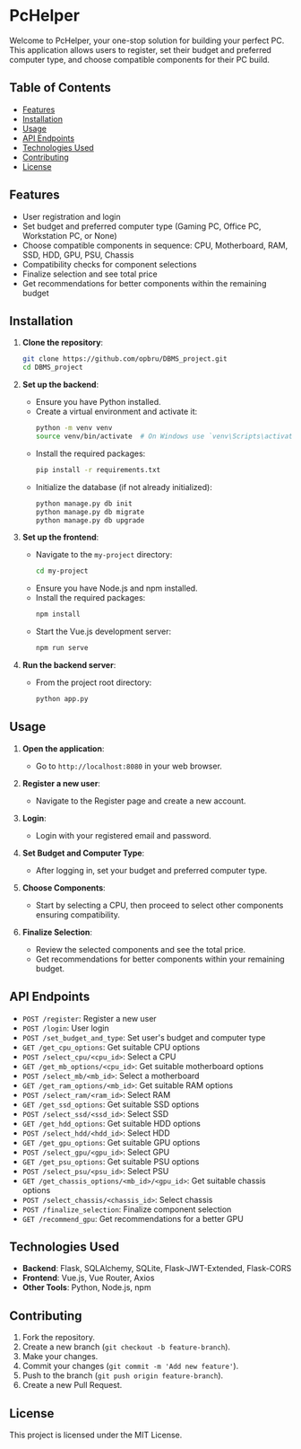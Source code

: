 # PcHelper

Welcome to PcHelper, your one-stop solution for building your perfect PC. This application allows users to register, set their budget and preferred computer type, and choose compatible components for their PC build.

## Table of Contents

- [Features](#features)
- [Installation](#installation)
- [Usage](#usage)
- [API Endpoints](#api-endpoints)
- [Technologies Used](#technologies-used)
- [Contributing](#contributing)
- [License](#license)

## Features

- User registration and login
- Set budget and preferred computer type (Gaming PC, Office PC, Workstation PC, or None)
- Choose compatible components in sequence: CPU, Motherboard, RAM, SSD, HDD, GPU, PSU, Chassis
- Compatibility checks for component selections
- Finalize selection and see total price
- Get recommendations for better components within the remaining budget

## Installation

1. **Clone the repository**:
    ```sh
    git clone https://github.com/opbru/DBMS_project.git
    cd DBMS_project
    ```

2. **Set up the backend**:
    - Ensure you have Python installed.
    - Create a virtual environment and activate it:
      ```sh
      python -m venv venv
      source venv/bin/activate  # On Windows use `venv\Scripts\activate`
      ```
    - Install the required packages:
      ```sh
      pip install -r requirements.txt
      ```
    - Initialize the database (if not already initialized):
      ```sh
      python manage.py db init
      python manage.py db migrate
      python manage.py db upgrade
      ```

3. **Set up the frontend**:
    - Navigate to the `my-project` directory:
      ```sh
      cd my-project
      ```
    - Ensure you have Node.js and npm installed.
    - Install the required packages:
      ```sh
      npm install
      ```
    - Start the Vue.js development server:
      ```sh
      npm run serve
      ```

4. **Run the backend server**:
    - From the project root directory:
      ```sh
      python app.py
      ```

## Usage

1. **Open the application**:
   - Go to `http://localhost:8080` in your web browser.

2. **Register a new user**:
   - Navigate to the Register page and create a new account.

3. **Login**:
   - Login with your registered email and password.

4. **Set Budget and Computer Type**:
   - After logging in, set your budget and preferred computer type.

5. **Choose Components**:
   - Start by selecting a CPU, then proceed to select other components ensuring compatibility.

6. **Finalize Selection**:
   - Review the selected components and see the total price.
   - Get recommendations for better components within your remaining budget.

## API Endpoints

- `POST /register`: Register a new user
- `POST /login`: User login
- `POST /set_budget_and_type`: Set user's budget and computer type
- `GET /get_cpu_options`: Get suitable CPU options
- `POST /select_cpu/<cpu_id>`: Select a CPU
- `GET /get_mb_options/<cpu_id>`: Get suitable motherboard options
- `POST /select_mb/<mb_id>`: Select a motherboard
- `GET /get_ram_options/<mb_id>`: Get suitable RAM options
- `POST /select_ram/<ram_id>`: Select RAM
- `GET /get_ssd_options`: Get suitable SSD options
- `POST /select_ssd/<ssd_id>`: Select SSD
- `GET /get_hdd_options`: Get suitable HDD options
- `POST /select_hdd/<hdd_id>`: Select HDD
- `GET /get_gpu_options`: Get suitable GPU options
- `POST /select_gpu/<gpu_id>`: Select GPU
- `GET /get_psu_options`: Get suitable PSU options
- `POST /select_psu/<psu_id>`: Select PSU
- `GET /get_chassis_options/<mb_id>/<gpu_id>`: Get suitable chassis options
- `POST /select_chassis/<chassis_id>`: Select chassis
- `POST /finalize_selection`: Finalize component selection
- `GET /recommend_gpu`: Get recommendations for a better GPU

## Technologies Used

- **Backend**: Flask, SQLAlchemy, SQLite, Flask-JWT-Extended, Flask-CORS
- **Frontend**: Vue.js, Vue Router, Axios
- **Other Tools**: Python, Node.js, npm

## Contributing

1. Fork the repository.
2. Create a new branch (`git checkout -b feature-branch`).
3. Make your changes.
4. Commit your changes (`git commit -m 'Add new feature'`).
5. Push to the branch (`git push origin feature-branch`).
6. Create a new Pull Request.

## License

This project is licensed under the MIT License.

